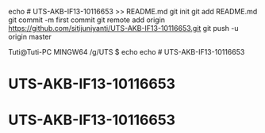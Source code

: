 echo # UTS-AKB-IF13-10116653 >> README.md
git init
git add README.md
git commit -m first commit
git remote add origin https://github.com/sitijuniyanti/UTS-AKB-IF13-10116653.git
git push -u origin master


Tuti@Tuti-PC MINGW64 /g/UTS
$ echo echo # UTS-AKB-IF13-10116653
# UTS-AKB-IF13-10116653
# UTS-AKB-IF13-10116653
